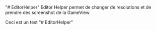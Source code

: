 "# EditorHelper" 
Editor Helper permet de changer de resolutions et de prendre des screenshot de la GameView

Ceci est un test
"# EditorHelper" 
